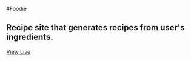 #Foodie
## Recipe site that generates recipes from user's ingredients.
[View Live](https://rawgit.com/SLL6/ProjectHangry/master/Website/index.html)

